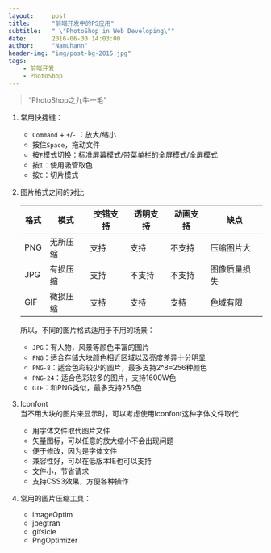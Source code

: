 ```yaml
---
layout:     post
title:      "前端开发中的PS应用"
subtitle:   " \"PhotoShop in Web Developing\""
date:       2016-06-30 14:03:00
author:     "Namuhann"
header-img: "img/post-bg-2015.jpg"
tags:
    - 前端开发 
    - PhotoShop
---
```


> “PhotoShop之九牛一毛”


1. 常用快捷键：
	* `Command` + `+`/`-` ：放大/缩小
	* 按住`Space`，拖动文件
	* 按`F`模式切换：标准屏幕模式/带菜单栏的全屏模式/全屏模式
	* 按`I`：使用吸管取色
	* 按`C`：切片模式
2. 图片格式之间的对比    
	
	格式 |  模式   | 交错支持 | 透明支持 | 动画支持 | 缺点
	---- | ----   | ------ | ------- | ------ | ----
	PNG | 无所压缩  | 支持  |  支持    |  不支持 | 压缩图片大
	JPG | 有损压缩 | 支持  | 不支持  | 不支持  | 图像质量损失
	GIF | 微损压缩 | 支持 | 支持 | 支持 | 色域有限

	所以，不同的图片格式适用于不用的场景：
	* `JPG`：有人物，风景等颜色丰富的图片
	* `PNG`：适合存储大块颜色相近区域以及亮度差异十分明显
	* `PNG-8`：适合色彩较少的图片，最多支持2^8=256种颜色
	* `PNG-24`：适合色彩较多的图片，支持1600W色
	* `GIF`：和PNG类似，最多支持256色
3. Iconfont		
当不用大块的图片来显示时，可以考虑使用Iconfont这种字体文件取代
	* 用字体文件取代图片文件
	* 矢量图标，可以任意的放大缩小不会出现问题
	* 便于修改，因为是字体文件
	* 兼容性好，可以在低版本IE也可以支持
	* 文件小，节省请求
	* 支持CSS3效果，方便各种操作
4. 常用的图片压缩工具：
	* imageOptim
	* jpegtran
	* gifsicle
	* PngOptimizer